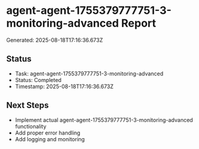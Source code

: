# agent-agent-1755379777751-3-monitoring-advanced Report

Generated: 2025-08-18T17:16:36.673Z

## Status
- Task: agent-agent-1755379777751-3-monitoring-advanced
- Status: Completed
- Timestamp: 2025-08-18T17:16:36.673Z

## Next Steps
- Implement actual agent-agent-1755379777751-3-monitoring-advanced functionality
- Add proper error handling
- Add logging and monitoring
